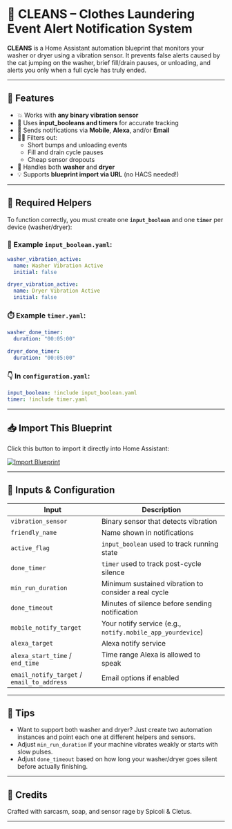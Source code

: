 
# 🧼 CLEANS – Clothes Laundering Event Alert Notification System

**CLEANS** is a Home Assistant automation blueprint that monitors your washer or dryer using a vibration sensor. It prevents false alerts caused by the cat jumping on the washer, brief fill/drain pauses, or unloading, and alerts you only when a full cycle has truly ended.

---

## 🚀 Features

- 💥 Works with **any binary vibration sensor**
- 🧠 Uses **input_booleans and timers** for accurate tracking
- 📱 Sends notifications via **Mobile**, **Alexa**, and/or **Email**
- 🕵️‍♀️ Filters out:
  - Short bumps and unloading events
  - Fill and drain cycle pauses
  - Cheap sensor dropouts
- 🧺 Handles both **washer** and **dryer**
- 💡 Supports **blueprint import via URL** (no HACS needed!)

---

## 🧰 Required Helpers

To function correctly, you must create one **`input_boolean`** and one **`timer`** per device (washer/dryer):

### 🧼 Example `input_boolean.yaml`:
```yaml
washer_vibration_active:
  name: Washer Vibration Active
  initial: false

dryer_vibration_active:
  name: Dryer Vibration Active
  initial: false
```

### ⏱️ Example `timer.yaml`:
```yaml
washer_done_timer:
  duration: "00:05:00"

dryer_done_timer:
  duration: "00:05:00"
```

### 👇 In `configuration.yaml`:
```yaml
input_boolean: !include input_boolean.yaml
timer: !include timer.yaml
```

---

## 📥 Import This Blueprint

Click this button to import it directly into Home Assistant:

[![Import Blueprint](https://my.home-assistant.io/badges/blueprint_import.svg)](https://github.com/smcneece/cleans/blob/main/blueprints/automation/smcneece/cleans_blueprint.yaml
)

---

## 🔧 Inputs & Configuration

| Input | Description |
|-------|-------------|
| `vibration_sensor` | Binary sensor that detects vibration |
| `friendly_name` | Name shown in notifications |
| `active_flag` | `input_boolean` used to track running state |
| `done_timer` | `timer` used to track post-cycle silence |
| `min_run_duration` | Minimum sustained vibration to consider a real cycle |
| `done_timeout` | Minutes of silence before sending notification |
| `mobile_notify_target` | Your notify service (e.g., `notify.mobile_app_yourdevice`) |
| `alexa_target` | Alexa notify service |
| `alexa_start_time` / `end_time` | Time range Alexa is allowed to speak |
| `email_notify_target` / `email_to_address` | Email options if enabled |

---

## 🧪 Tips

- Want to support both washer and dryer? Just create two automation instances and point each one at different helpers and sensors.
- Adjust `min_run_duration` if your machine vibrates weakly or starts with slow pulses.
- Adjust `done_timeout` based on how long your washer/dryer goes silent before actually finishing.

---

## 🤘 Credits

Crafted with sarcasm, soap, and sensor rage by Spicoli & Cletus.

---

